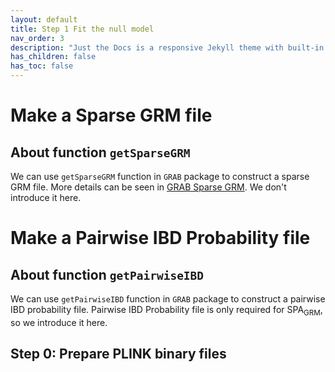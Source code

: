 ```yaml
---
layout: default
title: Step 1 Fit the null model
nav_order: 3
description: "Just the Docs is a responsive Jekyll theme with built-in search that is easily customizable and hosted on GitHub Pages."
has_children: false
has_toc: false
---
```


# Make a Sparse GRM file

## About function ```getSparseGRM```

We can use  ```getSparseGRM``` function in ```GRAB``` package to construct a sparse GRM file. More details can be seen in [GRAB Sparse GRM](https://wenjianbi.github.io/grab.github.io/docs/GRM_sparse.html). We don't introduce it here.

# Make a Pairwise IBD Probability file

## About function ```getPairwiseIBD```

We can use  ```getPairwiseIBD``` function in ```GRAB``` package to construct a pairwise IBD probability file. Pairwise IBD Probability file is only required for SPA<sub>GRM</sub>, so we introduce it here.

## Step 0: Prepare PLINK binary files

